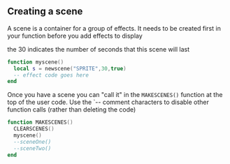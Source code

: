 ## Creating a scene

A scene is a container for a group of effects. It needs to be created first in your function before you add effects to display
  
  the 30 indicates the number of seconds that this scene will last
  ```lua
  function myscene()
    local s = newscene("SPRITE",30,true) 
    -- effect code goes here
  end
  ```
  
  Once you have a scene you can "call it" in the `MAKESCENES()` function at the top of the user code. Use the `-- comment characters to disable other function calls (rather than deleting the code)
  
  ```lua
function MAKESCENES()
	CLEARSCENES()
	myscene()
	--sceneOne()
	--sceneTwo()
end
  
  ```

